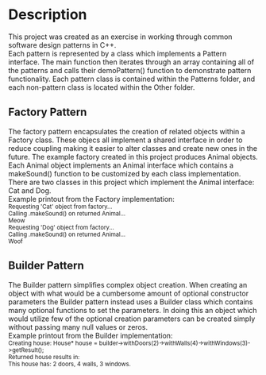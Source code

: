 # Description
This project was created as an exercise in working through common software design patterns in C++.  
Each pattern is represented by a class which implements a Pattern interface. The main function then iterates through an array containing all of the patterns and calls their demoPattern() function to demonstrate pattern functionality.
Each pattern class is contained within the Patterns folder, and each non-pattern class is located within the Other folder.

## Factory Pattern
The factory pattern encapsulates the creation of related objects within a Factory class. These objecs all implement a shared interface in order to reduce coupling making it easier to alter classes and create new ones in the future.
The example factory created in this project produces Animal objects. Each Animal object implements an Animal interface which contains a makeSound() function to be customized by each class implementation.
There are two classes in this project which implement the Animal interface: Cat and Dog.  
Example printout from the Factory implementation:  
<sub>
Requesting 'Cat' object from factory...  
Calling .makeSound() on returned Animal...  
Meow  
Requesting 'Dog' object from factory...  
Calling .makeSound() on returned Animal...  
Woof  
</sub>

## Builder Pattern
The Builder pattern simplifies complex object creation. When creating an object with what would be a cumbersome amount of optional constructor parameters the Builder pattern instead uses a Builder class which contains many optional functions to set the parameters. In doing this an object which would utilize few of the optional creation parameters can be created simply without passing many null values or zeros.  
Example printout from the Builder implementation:  
<sub>
Creating house: House* house = builder->withDoors(2)->withWalls(4)->withWindows(3)->getResult();  
Returned house results in:   
This house has: 2 doors, 4 walls, 3 windows.  
</sub>
